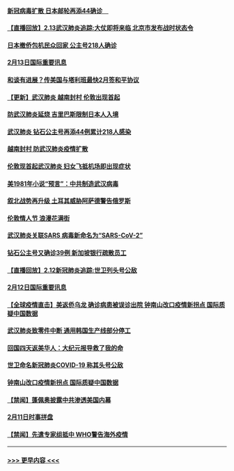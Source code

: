 #### [新冠病毒扩散 日本邮轮再添44确诊　](../pages/prog202/a102776518.md?t=02140144) 
#### [【直播回放】2.13武汉肺炎追踪:大仗即将来临 北京市发布战时状态令](../pages/prog202/a102776399.md?t=02140144) 
#### [日本撤侨包机民众回家 公主号218人确诊](../pages/prog202/a102776346.md?t=02140144) 
#### [2月13日国际重要讯息](../pages/prog202/a102776339.md?t=02140144) 
#### [和谈有进展？传美国与塔利班最快2月签和平协议](../pages/prog202/a102776291.md?t=02140144) 
#### [【更新】武汉肺炎 越南封村 伦敦出现首起](../pages/prog202/a102770740.md?t=02140144) 
#### [防武汉肺炎延烧 吉里巴斯限制日本人入境](../pages/prog202/a102776276.md?t=02140144) 
#### [武汉肺炎 钻石公主号再添44例累计218人感染](../pages/prog202/a102776089.md?t=02140144) 
#### [越南封村 防武汉肺炎疫情扩散](../pages/prog202/a102776214.md?t=02140144) 
#### [伦敦现首起武汉肺炎 妇女飞抵机场即出现症状](../pages/prog202/a102776031.md?t=02140144) 
#### [美1981年小说“预言”：中共制造武汉病毒](../pages/prog202/a102775980.md?t=02140144) 
#### [叙北战势再升级 土耳其威胁阿萨德警告俄罗斯](../pages/prog202/a102775904.md?t=02140144) 
#### [伦敦情人节 浪漫花满街](../pages/prog202/a102775786.md?t=02140144) 
#### [武汉肺炎关联SARS 病毒新命名为“SARS-CoV-2”](../pages/prog202/a102775719.md?t=02140144) 
#### [钻石公主号又确诊39例 新加坡银行疏散员工](../pages/prog202/a102775691.md?t=02140144) 
#### [【直播回放】2.12新冠肺炎追踪:世卫列头号公敌](../pages/prog202/a102775541.md?t=02140144) 
#### [2月12日国际重要讯息](../pages/prog202/a102775437.md?t=02140144) 
#### [【全球疫情直击】美返侨乌龙 确诊病患被误诊出院 钟南山改口疫情新拐点 国际质疑中国数据](../pages/prog202/a102775378.md?t=02140144) 
#### [武汉肺炎致零件中断 通用韩国生产线部分停工](../pages/prog202/a102775365.md?t=02140144) 
#### [回国四天返美华人：大纪元报导救了我的命](../pages/prog202/a102775342.md?t=02140144) 
#### [世卫命名新冠肺炎COVID-19 称其头号公敌](../pages/prog202/a102775196.md?t=02140144) 
#### [钟南山改口疫情新拐点 国际质疑中国数据](../pages/prog202/a102775178.md?t=02140144) 
#### [【禁闻】蓬佩奥披露中共渗透美国内幕](../pages/prog202/a102775129.md?t=02140144) 
#### [2月11日时事拼盘](../pages/prog202/a102775140.md?t=02140144) 
#### [【禁闻】先遣专家组抵中 WHO警告海外疫情](../pages/prog202/a102775112.md?t=02140144) 

----
#### [ >>> 更早内容 <<< ](../indexes/prog202-earlier.md)
